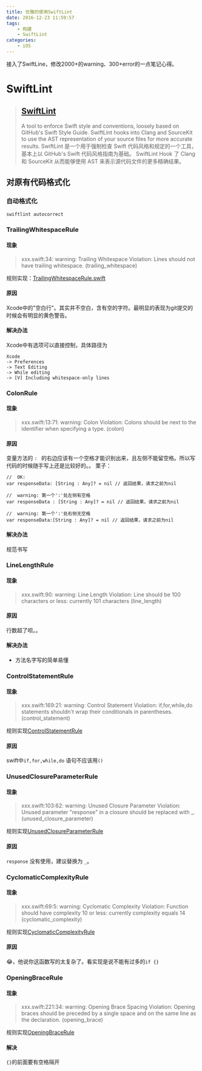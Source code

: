 ```yaml
---
title: 优雅的使用SwiftLint
date: 2016-12-23 11:59:57
tags:
    - 构建
    - SwiftLint
categories:
    - iOS
---
```


接入了SwiftLine，修改2000+的warning、300+error的一点笔记心得。

<!--more-->

# SwiftLint

  > ## [SwiftLint](https://github.com/realm/SwiftLint)
  > A tool to enforce Swift style and conventions, loosely based on GitHub's Swift Style Guide.
  SwiftLint hooks into Clang and SourceKit to use the AST representation of your source files for more accurate results.
  SwiftLint 是一个用于强制检查 Swift 代码风格和规定的一个工具，基本上以 GitHub's Swift 代码风格指南为基础。
  SwiftLint Hook 了 Clang 和 SourceKit 从而能够使用 AST 来表示源代码文件的更多精确结果。
  
## 对原有代码格式化

### 自动格式化
  ```bash
  swiftlint autocorrect
  ```

### TrailingWhitespaceRule

#### 现象
  > xxx.swift:34: warning: Trailing Whitespace Violation: Lines should not have trailing whitespace. (trailing_whitespace)
  
  规则实现：[TrailingWhitespaceRule.swift](https://github.com/realm/SwiftLint/blob/master/Source/SwiftLintFramework/Rules/TrailingWhitespaceRule.swift)
  
#### 原因
  Xcode中的"空白行"。其实并不空白，含有空的字符。最明显的表现为git提交的时候会有明显的黄色警告。

#### 解决办法
  Xcode中有选项可以直接控制，具体路径为
  ```
  Xcode 
  -> Preferences
  -> Text Editing
  -> While editing
  -> [V] Including whitespace-only lines
  ```
  
### ColonRule

#### 现象
  > xxx.swift:13:71: warning: Colon Violation: Colons should be next to the identifier when specifying a type. (colon)
  
#### 原因
  变量方法的 `: ` 的右边应该有一个空格才能识别出来，且左侧不能留空格。所以写代码的时候随手写上还是比较好的。。
  栗子：
  ```
  //  OK:
  var responseData: [String : Any]? = nil // 返回结果，请求之前为nil

  //  warning: 第一个':'处左侧有空格
  var responseData : [String : Any]? = nil // 返回结果，请求之前为nil
  
  //  warning: 第一个':'处右侧无空格
  var responseData:[String : Any]? = nil // 返回结果，请求之前为nil
  ```

#### 解决办法
  规范书写
  
### LineLengthRule

#### 现象
  > xxx.swift:90: warning: Line Length Violation: Line should be 100 characters or less: currently 101 characters (line_length)
  
#### 原因
  行数超了呗。。
  
#### 解决办法
  - 方法名字写的简单易懂
  
### ControlStatementRule

#### 现象
  > xxx.swift:169:21: warning: Control Statement Violation: if,for,while,do statements shouldn't wrap their conditionals in parentheses. (control_statement)
  
  规则实现[ControlStatementRule](https://github.com/realm/SwiftLint/blob/master/Source/SwiftLintFramework/Rules/ControlStatementRule.swift)
  
#### 原因
  swift中`if,for,while,do` 语句不应该用`()`


### UnusedClosureParameterRule

#### 现象
  > xxx.swift:103:62: warning: Unused Closure Parameter Violation: Unused parameter "response" in a closure should be replaced with _. (unused_closure_parameter)

  规则实现[UnusedClosureParameterRule](https://github.com/realm/SwiftLint/blob/master/Source/SwiftLintFramework/Rules/UnusedClosureParameterRule.swift)

#### 原因
  `response` 没有使用，建议替换为 `_`。
  
### CyclomaticComplexityRule

#### 现象
  > xxx.swift:69:5: warning: Cyclomatic Complexity Violation: Function should have complexity 10 or less: currently complexity equals 14 (cyclomatic_complexity)
  
  规则实现[CyclomaticComplexityRule](https://github.com/realm/SwiftLint/blob/master/Source/SwiftLintFramework/Rules/CyclomaticComplexityRule.swift)

#### 原因
  😂，他说你这函数写的太复杂了。看实现是说不能有过多的`if {}`
  

### OpeningBraceRule

#### 现象
  > xxx.swift:221:34: warning: Opening Brace Spacing Violation: Opening braces should be preceded by a single space and on the same line as the declaration. (opening_brace)
  
  规则实现[OpeningBraceRule](https://github.com/realm/SwiftLint/blob/master/Source/SwiftLintFramework/Rules/OpeningBraceRule.swift)
  
#### 解决
  `{}`的前面要有空格隔开

